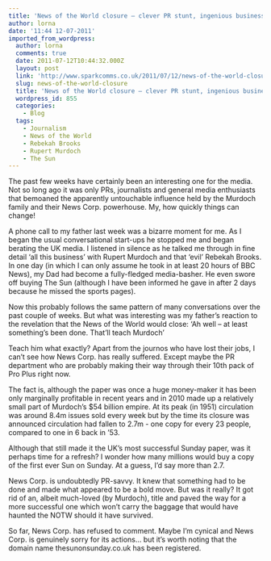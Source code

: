 ```yaml
---
title: 'News of the World closure – clever PR stunt, ingenious business move?'
author: lorna
date: '11:44 12-07-2011'
imported_from_wordpress:
  author: lorna
  comments: true
  date: 2011-07-12T10:44:32.000Z
  layout: post
  link: 'http://www.sparkcomms.co.uk/2011/07/12/news-of-the-world-closure/'
  slug: news-of-the-world-closure
  title: 'News of the World closure – clever PR stunt, ingenious business move?'
  wordpress_id: 855
  categories:
    - Blog
  tags:
    - Journalism
    - News of the World
    - Rebekah Brooks
    - Rupert Murdoch
    - The Sun
---
```


The past few weeks have certainly been an interesting one for the media. Not so long ago it was only PRs, journalists and general media enthusiasts that bemoaned the apparently untouchable influence held by the Murdoch family and their News Corp. powerhouse. My, how quickly things can change!

A phone call to my father last week was a bizarre moment for me. As I began the usual conversational start-ups he stopped me and began berating the UK media. I listened in silence as he talked me through in fine detail ‘all this business’ with Rupert Murdoch and that ‘evil’ Rebekah Brooks. In one day (in which I can only assume he took in at least 20 hours of BBC News), my Dad had become a fully-fledged media-basher. He even swore off buying The Sun (although I have been informed he gave in after 2 days because he missed the sports pages).

Now this probably follows the same pattern of many conversations over the past couple of weeks. But what was interesting was my father’s reaction to the revelation that the News of the World would close: ‘Ah well – at least something’s been done. That’ll teach Murdoch’

Teach him what exactly? Apart from the journos who have lost their jobs, I can’t see how News Corp. has really suffered. Except maybe the PR department who are probably making their way through their 10th pack of Pro Plus right now.

The fact is, although the paper was once a huge money-maker it has been only marginally profitable in recent years and in 2010 made up a relatively small part of Murdoch’s $54 billion empire. At its peak (in 1951) circulation was around 8.4m issues sold every week but by the time its closure was announced circulation had fallen to 2.7m - one copy for every 23 people, compared to one in 6 back in ’53.

Although that still made it the UK’s most successful Sunday paper, was it perhaps time for a refresh? I wonder how many millions would buy a copy of the first ever Sun on Sunday. At a guess, I’d say more than 2.7.

News Corp. is undoubtedly PR-savvy. It knew that something had to be done and made what appeared to be a bold move. But was it really? It got rid of an, albeit much-loved (by Murdoch), title and paved the way for a more successful one which won’t carry the baggage that would have haunted the NOTW should it have survived.

So far, News Corp. has refused to comment. Maybe I’m cynical and News Corp. is genuinely sorry for its actions… but it’s worth noting that the domain name thesunonsunday.co.uk has been registered.
